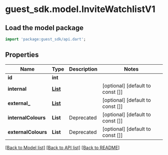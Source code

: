 # guest_sdk.model.InviteWatchlistV1

## Load the model package
```dart
import 'package:guest_sdk/api.dart';
```

## Properties
Name | Type | Description | Notes
------------ | ------------- | ------------- | -------------
**id** | **int** |  | 
**internal** | [**List<InternalWatchlistResultV1>**](InternalWatchlistResultV1.md) |  | [optional] [default to const []]
**external_** | [**List<ExternalWatchlistResultV1>**](ExternalWatchlistResultV1.md) |  | [optional] [default to const []]
**internalColours** | **List<String>** | Deprecated | [optional] [default to const []]
**externalColours** | **List<String>** | Deprecated | [optional] [default to const []]

[[Back to Model list]](../README.md#documentation-for-models) [[Back to API list]](../README.md#documentation-for-api-endpoints) [[Back to README]](../README.md)


